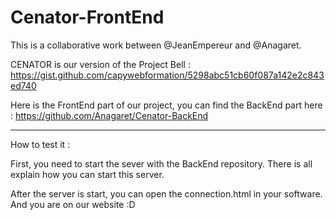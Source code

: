 # Cenator-FrontEnd

This is a collaborative work between @JeanEmpereur and @Anagaret.

CENATOR is our version of the Project Bell :
https://gist.github.com/capywebformation/5298abc51cb60f087a142e2c843ed740

Here is the FrontEnd part of our project, you can find the BackEnd part here :
https://github.com/Anagaret/Cenator-BackEnd

----------------------------------------------------------------------------------------------------------------------

How to test it :

First, you need to start the sever with the BackEnd repository.
There is all explain how you can start this server.

After the server is start, you can open the connection.html in your software.
And you are on our website :D

